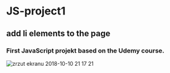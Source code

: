 # JS-project1
## add li elements to the page
### First JavaScript projekt based on the Udemy course.
![zrzut ekranu 2018-10-10 21 17 21](https://user-images.githubusercontent.com/31861760/46760320-1312d580-ccd2-11e8-8d72-bb86512f56cc.png)
